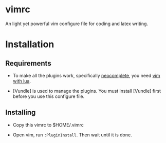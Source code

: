 # vimrc
An light yet powerful vim configure file for coding and latex writing.

# Installation
## Requirements
* To make all the plugins work, specifically [neocomplete](https://github.com/Shougo/neocomplete.vim), you need [vim with lua](https://github.com/Shougo/neocomplete.vim#requirements).

* [Vundle] is used to manage the plugins. You must install [Vundle] first before you use this configure file.

## Installing
* Copy this vimrc to $HOME/.vimrc

* Open vim, run ``:PluginInstall``. Then wait until it is done.




